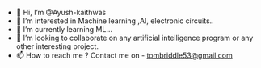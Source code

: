 - 👋 Hi, I’m @Ayush-kaithwas
- 👀 I’m interested in Machine learning ,AI, electronic circuits.. 
- 🌱 I’m currently learning ML...
- 💞️ I’m looking to collaborate on any artificial intelligence program or any other interesting project. 
- 📫 How to reach me ? Contact me on - tombriddle53@gmail.com

<!---
Ayush-kaithwas/Ayush-kaithwas is a ✨ special ✨ repository because its `README.md` (this file) appears on your GitHub profile.
You can click the Preview link to take a look at your changes.
--->
